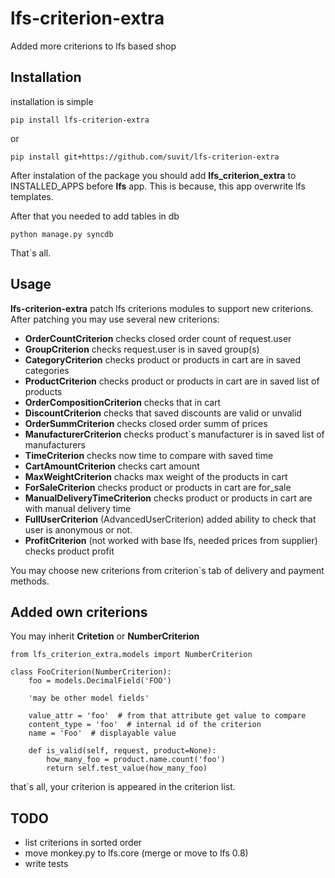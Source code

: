 lfs-criterion-extra
===================

Added more criterions to lfs based shop

Installation
----------------

installation is simple

    pip install lfs-criterion-extra

or

    pip install git+https://github.com/suvit/lfs-criterion-extra

After instalation of the package you should add
**lfs_criterion_extra** to INSTALLED_APPS before **lfs** app.
This is because, this app overwrite lfs templates.

After that you needed to add tables in db

    python manage.py syncdb

That`s all.

Usage
-------------------

**lfs-criterion-extra** patch lfs criterions modules to support new criterions.
After patching you may use several new criterions:

* **OrderCountCriterion**
   checks closed order count of request.user
* **GroupCriterion**
   checks request.user is in saved group(s)
* **CategoryCriterion**
   checks product or products in cart are in saved categories
* **ProductCriterion**
   checks product or products in cart are in saved list of products
* **OrderCompositionCriterion**
   checks that in cart 
* **DiscountCriterion**
   checks that saved discounts are valid or unvalid
* **OrderSummCriterion**
   checks closed order summ of prices
* **ManufacturerCriterion**
   checks product`s manufacturer is in saved list of manufacturers
* **TimeCriterion**
   checks now time to compare with saved time
* **CartAmountCriterion**
   checks cart amount
* **MaxWeightCriterion**
   chacks max weight of the products in cart
* **ForSaleCriterion**
   checks product or products in cart are for_sale
* **ManualDeliveryTimeCriterion**
   checks product or products in cart are with manual delivery time
* **FullUserCriterion** (AdvancedUserCriterion)
   added ability to check that user is anonymous or not.
* **ProfitCriterion** (not worked with base lfs, needed prices from supplier)
   checks product profit

You may choose new criterions from criterion`s tab
of delivery and payment methods.

Added own criterions
------------------------------

You may inherit **Critetion** or **NumberCriterion**

    from lfs_criterion_extra.models import NumberCriterion

    class FooCriterion(NumberCriterion):
        foo = models.DecimalField('FOO')

        'may be other model fields'

        value_attr = 'foo'  # from that attribute get value to compare
        content_type = 'foo'  # internal id of the criterion
        name = 'Foo'  # displayable value

        def is_valid(self, request, product=None):
            how_many_foo = product.name.count('foo')
            return self.test_value(how_many_foo)

that`s all, your criterion is appeared in the criterion list.

TODO
------

* list criterions in sorted order
* move monkey.py to lfs.core (merge or move to lfs 0.8)
* write tests
